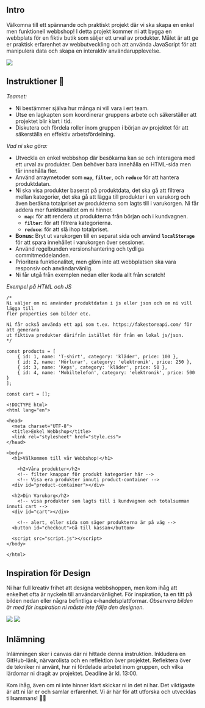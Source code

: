 ## **Intro**

Välkomna till ett spännande och praktiskt projekt där vi ska skapa en enkel men funktionell webbshop! I detta projekt kommer ni att bygga en webbplats för en fiktiv butik som säljer ett urval av produkter. Målet är att ge er praktisk erfarenhet av webbutveckling och att använda JavaScript för att manipulera data och skapa en interaktiv användarupplevelse.

![](https://github.com/chasacademy-sandra-larsson/boilerroom-webshoppen/blob/main/inspo.png)

## **Instruktioner** 👋

*Teamet:*
* Ni bestämmer själva hur många ni vill vara i ert team.
* Utse en lagkapten som koordinerar gruppens arbete och säkerställer att projektet blir klart i tid.
* Diskutera och fördela roller inom gruppen i början av projektet för att säkerställa en effektiv arbetsfördelning.

*Vad ni ska göra:*
- Utveckla en enkel webbshop där besökarna kan se och interagera med ett urval av produkter. Den behöver bara innehålla en HTML-sida men får innehålla fler.
- Använd arraymetoder som **`map`**, **`filter`**, och **`reduce`** för att hantera produktdatan.
- Ni ska visa produkter baserat på produktdata, det ska gå att filtrera mellan kategorier, det ska gå att lägga till produkter i en varukorg och även beräkna totalpriset av produkterna som lagts till i varukorgen. Ni får addera mer funktionalitet om ni hinner.
    - **`map`:** för att rendera ut produkterna från början och i kundvagnen.
    - **`filter`:** för att filtrera kategorierna.
    - **`reduce`:** för att slå ihop totalpriset.
- **Bonus:** Bryt ut varukorgen till en separat sida och använd **`localStorage`** för att spara innehållet i varukorgen över sessioner.
- Använd regelbunden versionshantering och tydliga commitmeddelanden. 
- Prioritera funktionalitet, men glöm inte att webbplatsen ska vara responsiv och användarvänlig.
- Ni får utgå från exemplen nedan eller koda allt från scratch!

*Exempel på HTML och JS*
```
/* 
Ni väljer om ni använder produktdatan i js eller json och om ni vill lägga till 
fler properties som bilder etc.

Ni får också använda ett api som t.ex. https://fakestoreapi.com/ för att generara
ut fiktiva produkter därifrån istället för från en lokal js/json.
*/

const products = [
    { id: 1, name: 'T-shirt', category: 'kläder', price: 100 },
    { id: 2, name: 'Hörlurar', category: 'elektronik', price: 250 },
    { id: 3, name: 'Keps', category: 'kläder', price: 50 },
    { id: 4, name: 'Mobiltelefon', category: 'elektronik', price: 500 }
];

const cart = [];
```
```
<!DOCTYPE html>
<html lang="en">

<head>
  <meta charset="UTF-8">
  <title>Enkel Webbshop</title>
  <link rel="stylesheet" href="style.css">
</head>

<body>
  <h1>Välkommen till vår Webbshop!</h1>
	  
	<h2>Våra produkter</h2>
	<!-- filter knappar för produkt kategorier här -->
	<!-- Visa era produkter innuti product-container -->
  <div id="product-container"></div>

  <h2>Din Varukorg</h2>
	<!-- visa produkter som lagts till i kundvagnen och totalsumman innuti cart -->
  <div id="cart"></div>
	
	<!-- alert, eller sida som säger produkterna är på väg -->
  <button id="checkout">Gå till kassan</button>
	
  <script src="script.js"></script>
</body>

</html>
```
## **Inspiration för Design**

Ni har full kreativ frihet att designa webbshoppen, men kom ihåg att enkelhet ofta är nyckeln till användarvänlighet. För inspiration, ta en titt på bilden nedan eller några befintliga e-handelsplattformar. *Observera bilden är med för inspiration ni måste inte följa den designen.*

![](https://github.com/chasacademy-sandra-larsson/boilerroom-webshoppen/blob/main/inspo2.png)
![](https://github.com/chasacademy-sandra-larsson/boilerroom-webshoppen/blob/main/inspo3.png)

## **Inlämning**

Inlämningen sker i canvas där ni hittade denna instruktion. Inkludera en GitHub-länk, närvarolista och en reflektion över projektet. Reflektera över de tekniker ni använt, hur ni fördelade arbetet inom gruppen, och vilka lärdomar ni dragit av projektet. Deadline är kl. 13:00.

Kom ihåg, även om ni inte hinner klart skickar ni in det ni har. Det viktigaste är att ni lär er och samlar erfarenhet. Vi är här för att utforska och utvecklas tillsammans! 💫🚀
